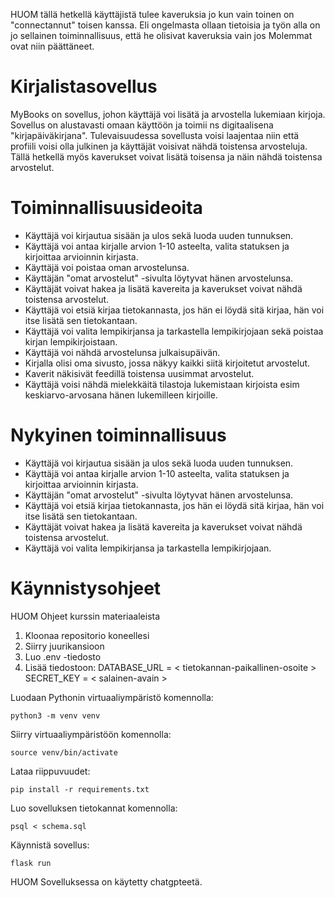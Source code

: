 

HUOM tällä hetkellä käyttäjistä tulee kaveruksia jo kun vain toinen on "connectannut" toisen kanssa. Eli ongelmasta ollaan tietoisia ja työn alla on jo sellainen toiminnallisuus, että he olisivat kaveruksia vain jos Molemmat ovat niin päättäneet.

# Kirjalistasovellus

MyBooks on sovellus, johon käyttäjä voi lisätä ja arvostella lukemiaan kirjoja. Sovellus on alustavasti omaan käyttöön ja toimii ns digitaalisena "kirjapäiväkirjana". Tulevaisuudessa sovellusta voisi laajentaa niin että profiili voisi olla julkinen ja käyttäjät voisivat nähdä toistensa arvosteluja. Tällä hetkellä myös kaverukset voivat lisätä toisensa ja näin nähdä toistensa arvostelut.

# Toiminnallisuusideoita

- Käyttäjä voi kirjautua sisään ja ulos sekä luoda uuden tunnuksen.
- Käyttäjä voi antaa kirjalle arvion 1-10 asteelta, valita statuksen ja kirjoittaa arvioinnin kirjasta.
- Käyttäjä voi poistaa oman arvostelunsa.
- Käyttäjän "omat arvostelut" -sivulta löytyvat hänen arvostelunsa.
- Käyttäjät voivat hakea ja lisätä kavereita ja kaverukset voivat nähdä toistensa arvostelut.
- Käyttäjä voi etsiä kirjaa tietokannasta, jos hän ei löydä sitä kirjaa, hän voi itse lisätä sen tietokantaan.
- Käyttäjä voi valita lempikirjansa ja tarkastella lempikirjojaan sekä poistaa kirjan lempikirjoistaan.
- Käyttäjä voi nähdä arvostelunsa julkaisupäivän. 
- Kirjalla olisi oma sivusto, jossa näkyy kaikki siitä kirjoitetut arvostelut.
- Kaverit näkisivät feedillä toistensa uusimmat arvostelut.
- Käyttäjä voisi nähdä mielekkäitä tilastoja lukemistaan kirjoista esim keskiarvo-arvosana hänen lukemilleen kirjoille.


# Nykyinen toiminnallisuus
- Käyttäjä voi kirjautua sisään ja ulos sekä luoda uuden tunnuksen.
- Käyttäjä voi antaa kirjalle arvion 1-10 asteelta, valita statuksen ja kirjoittaa arvioinnin kirjasta.
- Käyttäjän "omat arvostelut" -sivulta löytyvat hänen arvostelunsa.
- Käyttäjä voi etsiä kirjaa tietokannasta, jos hän ei löydä sitä kirjaa, hän voi itse lisätä sen tietokantaan.
- Käyttäjät voivat hakea ja lisätä kavereita ja kaverukset voivat nähdä toistensa arvostelut.
- Käyttäjä voi valita lempikirjansa ja tarkastella lempikirjojaan.

# Käynnistysohjeet

HUOM Ohjeet kurssin materiaaleista

1. Kloonaa repositorio koneellesi
2. Siirry juurikansioon
3. Luo .env -tiedosto
4. Lisää tiedostoon:
DATABASE_URL = < tietokannan-paikallinen-osoite >
SECRET_KEY = < salainen-avain >

Luodaan Pythonin virtuaaliympäristö komennolla:
```
python3 -m venv venv

```

Siirry virtuaaliympäristöön komennolla:
```
source venv/bin/activate

```

Lataa riippuvuudet:
```
pip install -r requirements.txt
```
Luo sovelluksen tietokannat komennolla:
```
psql < schema.sql
```
Käynnistä sovellus:
```
flask run
```


HUOM Sovelluksessa on käytetty chatgpteetä. 